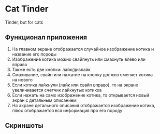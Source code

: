 # Cat Tinder
Tinder, but for cats

## Функционал приложения
1. На главном экране отображается случайное изображение котика и название его породы
2. Изображение котика можно свайпнуть или смахнуть влево или вправо
3. Также есть две кнопки: лайк/дизлайк
4. Смахивание, свайп или нажатие на кнопку должно сменяет котика на нового
5. Если котика лайкнули (лайк или свайп вправо), то на экране увеличивается
   счетчик лайкнутых котиков
6. Если нажать на само изображение котика, то открывается новый экран с
   детальным описанием
7. На экране детального описания отображается изображение котика, плюс
   отображается вся информация про его породу

## Скриншоты





